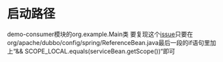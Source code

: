 # 启动路径
demo-consumer模块的org.example.Main类
要复现这个[issue](https://github.com/apache/dubbo/issues/13672)只要在org/apache/dubbo/config/spring/ReferenceBean.java最后一段的if语句里加上“&& SCOPE_LOCAL.equals(serviceBean.getScope())“即可
